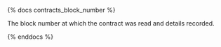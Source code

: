 {% docs contracts_block_number %}

The block number at which the contract was read and details recorded.

{% enddocs %}